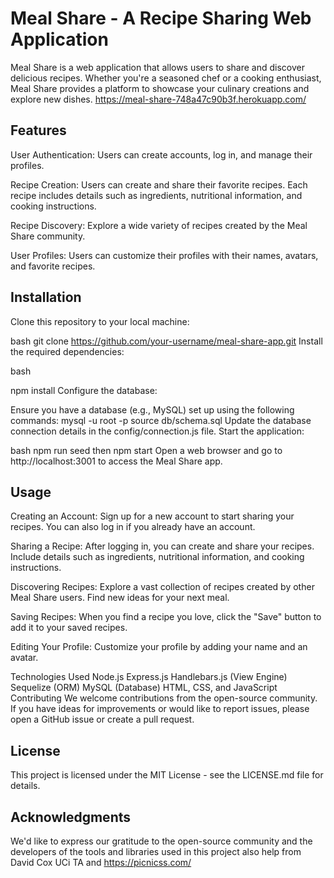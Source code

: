 # Meal Share - A Recipe Sharing Web Application
Meal Share is a web application that allows users to share and discover delicious recipes. Whether you're a seasoned chef or a cooking enthusiast, Meal Share provides a platform to showcase your culinary creations and explore new dishes.
https://meal-share-748a47c90b3f.herokuapp.com/

## Features
User Authentication: Users can create accounts, log in, and manage their profiles.

Recipe Creation: Users can create and share their favorite recipes. Each recipe includes details such as ingredients, nutritional information, and cooking instructions.

Recipe Discovery: Explore a wide variety of recipes created by the Meal Share community.

User Profiles: Users can customize their profiles with their names, avatars, and favorite recipes.

## Installation
Clone this repository to your local machine:

bash
git clone https://github.com/your-username/meal-share-app.git
Install the required dependencies:

bash

npm install
Configure the database:

Ensure you have a database (e.g., MySQL) set up using the following commands:
mysql -u root -p
source db/schema.sql
Update the database connection details in the config/connection.js file.
Start the application:

bash
npm run seed
then
npm start
Open a web browser and go to http://localhost:3001 to access the Meal Share app.

## Usage
Creating an Account: Sign up for a new account to start sharing your recipes. You can also log in if you already have an account.

Sharing a Recipe: After logging in, you can create and share your recipes. Include details such as ingredients, nutritional information, and cooking instructions.

Discovering Recipes: Explore a vast collection of recipes created by other Meal Share users. Find new ideas for your next meal.

Saving Recipes: When you find a recipe you love, click the "Save" button to add it to your saved recipes.

Editing Your Profile: Customize your profile by adding your name and an avatar.

Technologies Used
Node.js
Express.js
Handlebars.js (View Engine)
Sequelize (ORM)
MySQL (Database)
HTML, CSS, and JavaScript
Contributing
We welcome contributions from the open-source community. If you have ideas for improvements or would like to report issues, please open a GitHub issue or create a pull request.

## License
This project is licensed under the MIT License - see the LICENSE.md file for details.

## Acknowledgments
We'd like to express our gratitude to the open-source community and the developers of the tools and libraries used in this project also help from
David Cox UCi TA
and https://picnicss.com/

